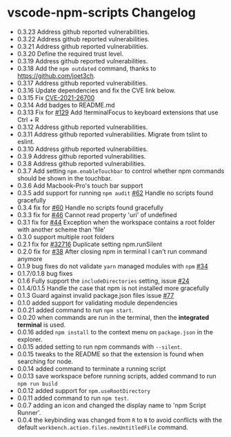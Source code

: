 # vscode-npm-scripts Changelog
- 0.3.23 Address github reported vulnerabilities.
- 0.3.22 Address github reported vulnerabilities.
- 0.3.21 Address github reported vulnerabilities.
- 0.3.20 Define the required trust level.
- 0.3.19 Address github reported vulnerabilities.
- 0.3.18 Add the `npm outdated` command, thanks to https://github.com/joet3ch.
- 0.3.17 Address github reported vulnerabilities.
- 0.3.16 Update dependencies and fix the CVE link below.
- 0.3.15 Fix [CVE-2021-26700](https://msrc.microsoft.com/update-guide/vulnerability/CVE-2021-26700)
- 0.3.14 Add badges to README.md
- 0.3.13 Fix for [#129](https://github.com/Microsoft/vscode-npm-scripts/issues/#129) Add !terminalFocus to keyboard extensions that use Ctrl + R
- 0.3.12 Address github reported vulnerabilities.
- 0.3.11 Address github reported vulnerabilities. Migrate from tslint to eslint.
- 0.3.10 Address github reported vulnerabilities.
- 0.3.9 Address github reported vulnerabilities.
- 0.3.8 Address github reported vulnerabilities.
- 0.3.7 Add setting `npm.enableTouchbar` to control whether npm commands should be shown in the touchbar.
- 0.3.6 Add Macbook-Pro's touch bar support
- 0.3.5 add support for running `npm audit` [#62](https://github.com/Microsoft/vscode-npm-scripts/issues/#62) Handle no scripts found gracefully
- 0.3.4 fix for [#60](https://github.com/Microsoft/vscode-npm-scripts/issues/#60) Handle no scripts found gracefully
- 0.3.3 fix for [#46](https://github.com/Microsoft/vscode-npm-scripts/issues/46) Cannot read property 'uri' of undefined
- 0.3.1 fix for [#44](https://github.com/Microsoft/vscode-npm-scripts/issues/44) Exception when the workspace contains a root folder with another scheme than 'file'
- 0.3.0 support multiple root folders
- 0.2.1 fix for [#32716](https://github.com/Microsoft/vscode/issues/32716) Duplicate setting npm.runSilent
- 0.2.0 fix for [#38](https://github.com/Microsoft/vscode-npm-scripts/issues/38) After closing npm in terminal I can't run command anymore
- 0.1.9 bug fixes do not validate `yarn` managed modules with `npm` [#34](https://github.com/Microsoft/vscode-npm-scripts/issues/34)
- 0.1.7/0.1.8 bug fixes
- 0.1.6 Fully support the `includeDirectories` setting, issue [#24](https://github.com/Microsoft/vscode-npm-scripts/issues/24)
- 0.1.4/0.1.5 Handle the case that npm is not installed more gracefully
- 0.1.3 Guard against invalid package.json files issue [#77](https://github.com/Microsoft/vscode-npm-scripts/issues/77)
- 0.1.0 added support for validating module dependencies
- 0.0.21 added command to run `npm start`.
- 0.0.20 when commands are run in the terminal, then the **integrated terminal** is used.
- 0.0.16 added `npm install` to the context menu on `package.json` in the explorer.
- 0.0.15 added setting to run npm commands with `--silent`.
- 0.0.15 tweaks to the README so that the extension is found when searching for node.
- 0.0.14 added command to terminate a running script
- 0.0.13 save workspace before running scripts, added command to run `npm run build`
- 0.0.12 added support for `npm.useRootDirectory`
- 0.0.11 added command to run `npm test`.
- 0.0.7 adding an icon and changed the display name to 'npm Script Runner'.
- 0.0.4 the keybinding was changed from `R` to `N` to avoid conflicts with the default `workbench.action.files.newUntitledFile` command.

